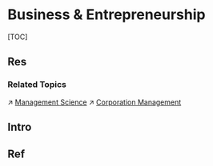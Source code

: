 # Business & Entrepreneurship

[TOC]



## Res
### Related Topics
↗ [Management Science](../../../Human%20Development%20&%20Social%20Science/Management%20Science/Management%20Science.md)
↗ [Corporation Management](../../../Human%20Development%20&%20Social%20Science/Management%20Science/Corporation%20Management/Corporation%20Management.md)


## Intro



## Ref
